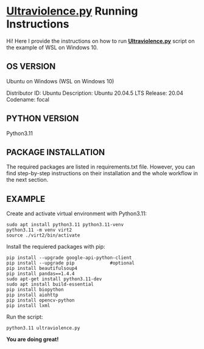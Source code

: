 # [Ultraviolence.py](https://github.com/MaryM12/Python_BI_2022/blob/homework3_modules_environments/ultraviolence.py) Running Instructions 
Hi! Here I provide the instructions on how to run **[Ultraviolence.py](https://github.com/MaryM12/Python_BI_2022/blob/homework3_modules_environments/ultraviolence.py)** script on the example of WSL on Windows 10. 

OS VERSION
------------
Ubuntu on Windows (WSL on Windows 10)

Distributor ID: Ubuntu
Description:    Ubuntu 20.04.5 LTS
Release:        20.04
Codename:       focal

PYTHON VERSION
------------
Python3.11

PACKAGE INSTALLATION
------------
The required packages are listed in requirements.txt file. However, you can find step-by-step instructions
on their installation and the whole workflow in the next section.

EXAMPLE
------------
Create and activate virtual environment with Python3.11:

```
sudo apt install python3.11 python3.11-venv
python3.11 -m venv virt2
source ./virt2/bin/activate
```
Install the requiered packages with pip:
```
pip install --upgrade google-api-python-client
pip install --upgrade pip             #optional
pip install beautifulsoup4
pip install pandas==1.4.4
sudo apt-get install python3.11-dev
sudo apt install build-essential
pip install biopython
pip install aiohttp
pip install opencv-python
pip install lxml
```
Run the script:
```
python3.11 ultraviolence.py
```

**You are doing great!**

